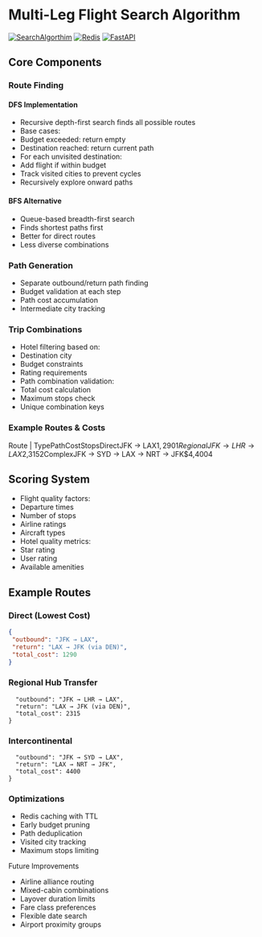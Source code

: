 # Multi-Leg Flight Search Algorithm

[![SearchAlgorthim](https://img.shields.io/badge/Config-Python-05122A?style=flat&logo=python)](../app/services/search/trip_search.py)
[![Redis](https://img.shields.io/badge/Cache-Redis-DC382D?style=flat&logo=redis)](../app/services/cache.py)
[![FastAPI](https://img.shields.io/badge/API-FastAPI-009688?style=flat&logo=fastapi)](../app/main.py)

## Core Components

### Route Finding
#### DFS Implementation
- Recursive depth-first search finds all possible routes
- Base cases:
 - Budget exceeded: return empty
 - Destination reached: return current path
- For each unvisited destination:
 - Add flight if within budget
 - Track visited cities to prevent cycles
 - Recursively explore onward paths

#### BFS Alternative
- Queue-based breadth-first search
- Finds shortest paths first
- Better for direct routes
- Less diverse combinations

### Path Generation
- Separate outbound/return path finding
- Budget validation at each step
- Path cost accumulation
- Intermediate city tracking

### Trip Combinations  
- Hotel filtering based on:
 - Destination city
 - Budget constraints  
 - Rating requirements
- Path combination validation:
 - Total cost calculation
 - Maximum stops check
 - Unique combination keys

### Example Routes & Costs
Route | TypePathCostStopsDirectJFK → LAX$1,2901RegionalJFK → LHR → LAX$2,3152ComplexJFK → SYD → LAX → NRT → JFK$4,4004


## Scoring System
- Flight quality factors:
 - Departure times
 - Number of stops
 - Airline ratings
 - Aircraft types
- Hotel quality metrics:
 - Star rating
 - User rating
 - Available amenities

## Example Routes

### Direct (Lowest Cost)
```json
{
 "outbound": "JFK → LAX",
 "return": "LAX → JFK (via DEN)",
 "total_cost": 1290
}
```

### Regional Hub Transfer
```json{
  "outbound": "JFK → LHR → LAX",
  "return": "LAX → JFK (via DEN)",
  "total_cost": 2315
}
```

### Intercontinental
```json{
  "outbound": "JFK → SYD → LAX",
  "return": "LAX → NRT → JFK",
  "total_cost": 4400
}
```

### Optimizations

- Redis caching with TTL
- Early budget pruning
- Path deduplication
- Visited city tracking
- Maximum stops limiting

Future Improvements

- Airline alliance routing
- Mixed-cabin combinations
- Layover duration limits
- Fare class preferences
- Flexible date search
- Airport proximity groups